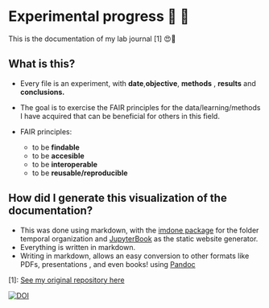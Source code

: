 

# Experimental progress 🥼 🦠

This is the documentation of my lab journal [1] 😍🎉

## What is this?

- Every file is an experiment, with **date**,**objective**, **methods** , **results** and **conclusions.**
- The goal is to exercise the FAIR principles for the data/learning/methods I have acquired that can be beneficial for others in this field.

- FAIR principles:
  - to be **findable**
  - to be **accesible**
  - to be **interoperable**
  - to be **reusable/reproducible**

## How did I generate this visualization of the documentation?
- This was done using markdown, with the [imdone package](https://atom.io/packages/imdone-atom) for the folder temporal organization  and [JupyterBook](https://jupyterbook.org/intro.html) as the static website generator.
- Everything is written in markdown.
- Writing in markdown, allows an easy conversion to other formats like PDFs, presentations , and even books! using [Pandoc](https://pandoc.org)

[1]:  [See my original repository here](https://github.com/leilaicruz/Experimental_Journal)



[![DOI](https://zenodo.org/badge/196390050.svg)](https://zenodo.org/badge/latestdoi/196390050)

